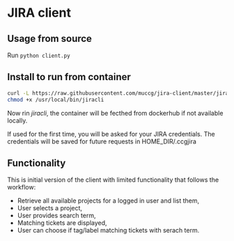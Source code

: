 # JIRA client


## Usage from source

Run <code>python client.py</code>

## Install to run from container
``` sh
curl -L https://raw.githubusercontent.com/muccg/jira-client/master/jiracli > /usr/local/bin/jiracli
chmod +x /usr/local/bin/jiracli
```
Now rin *jiracli*, the container will be fecthed from dockerhub if not available locally.

If used for the first time, you will be asked for your JIRA credentials. The credentials will be saved for future requests in HOME_DIR/.ccgjira

## Functionality
This is initial version of the client with limited functionality that follows the workflow:
* Retrieve all available projects for a logged in user and list them,
* User selects a project,
* User provides search term,
* Matching tickets are displayed,
* User can choose if tag/label matching tickets with serach term.
